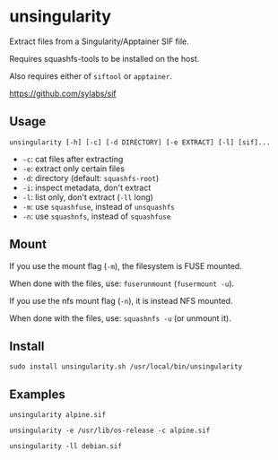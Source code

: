 # unsingularity

Extract files from a Singularity/Apptainer SIF file.

Requires squashfs-tools to be installed on the host.

Also requires either of `siftool` or `apptainer`.

<https://github.com/sylabs/sif>

## Usage

`unsingularity [-h] [-c] [-d DIRECTORY] [-e EXTRACT] [-l] [sif]...`

* `-c`: cat files after extracting
* `-e`: extract only certain files
* `-d`: directory (default: `squashfs-root`)
* `-i`: inspect metadata, don't extract
* `-l`: list only, don't extract (`-ll` long)
* `-m`: use `squashfuse`, instead of `unsquashfs`
* `-n`: use `squashnfs`, instead of `squashfuse`

## Mount

If you use the mount flag (`-m`), the filesystem is FUSE mounted.

When done with the files, use: `fuserunmount` (`fusermount -u`).

If you use the nfs mount flag (`-n`), it is instead NFS mounted.

When done with the files, use: `squashnfs -u` (or unmount it).

## Install

`sudo install unsingularity.sh /usr/local/bin/unsingularity`

## Examples

`unsingularity alpine.sif`

`unsingularity -e /usr/lib/os-release -c alpine.sif`

`unsingularity -ll debian.sif`
